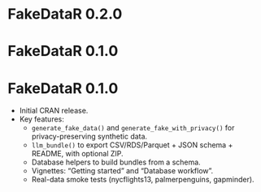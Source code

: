 # FakeDataR 0.2.0

# FakeDataR 0.1.0

# FakeDataR 0.1.0

* Initial CRAN release.
* Key features:
  - `generate_fake_data()` and `generate_fake_with_privacy()` for privacy-preserving synthetic data.
  - `llm_bundle()` to export CSV/RDS/Parquet + JSON schema + README, with optional ZIP.
  - Database helpers to build bundles from a schema.
  - Vignettes: “Getting started” and “Database workflow”.
  - Real-data smoke tests (nycflights13, palmerpenguins, gapminder).
